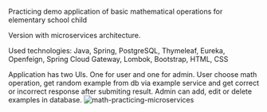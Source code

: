 Practicing demo application of basic mathematical operations for elementary school child

Version with microservices architecture. 

Used technologies: Java, Spring, PostgreSQL, Thymeleaf, Eureka, Openfeign, Spring Cloud Gateway, Lombok, Bootstrap, HTML, CSS 

Application has two UIs. One for user and one for admin. User choose math operation, get random example from db via example service
and get correct or incorrect response after submiting result.
Admin can add, edit or delete examples in database.
![math-practicing-microservices](https://github.com/user-attachments/assets/59d5e113-8118-4b38-9f93-43cc5909e566)
